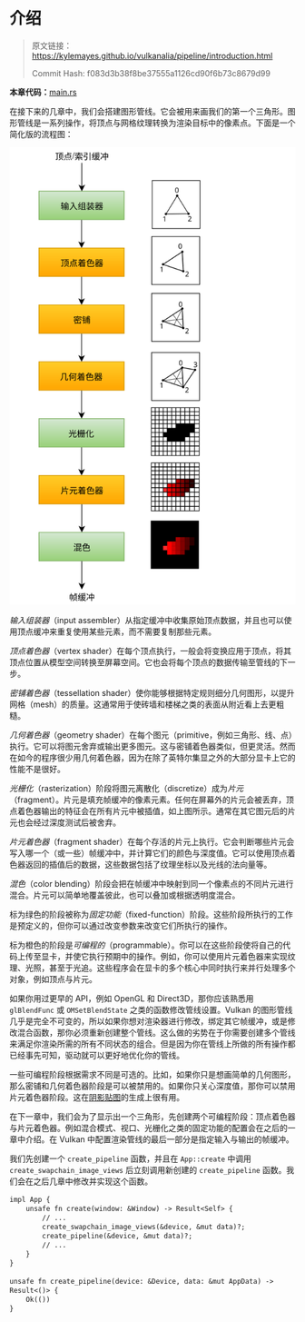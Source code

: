 # 介绍

> 原文链接：<https://kylemayes.github.io/vulkanalia/pipeline/introduction.html>
> 
> Commit Hash: f083d3b38f8be37555a1126cd90f6b73c8679d99

**本章代码：**[main.rs](https://github.com/KyleMayes/vulkanalia/tree/master/tutorial/src/08_graphics_pipeline.rs)

在接下来的几章中，我们会搭建图形管线。它会被用来画我们的第一个三角形。图形管线是一系列操作，将顶点与网格纹理转换为渲染目标中的像素点。下面是一个简化版的流程图：

![](../images/vulkan_simplified_pipeline.svg)

*输入组装器*（input assembler）从指定缓冲中收集原始顶点数据，并且也可以使用顶点缓冲来重复使用某些元素，而不需要复制那些元素。

*顶点着色器*（vertex shader）在每个顶点执行，一般会将变换应用于顶点，将其顶点位置从模型空间转换至屏幕空间。它也会将每个顶点的数据传输至管线的下一步。

*密铺着色器*（tessellation shader）使你能够根据特定规则细分几何图形，以提升网格（mesh）的质量。这通常用于使砖墙和楼梯之类的表面从附近看上去更粗糙。

*几何着色器*（geometry shader）在每个图元（primitive，例如三角形、线、点）执行。它可以将图元舍弃或输出更多图元。这与密铺着色器类似，但更灵活。然而在如今的程序很少用几何着色器，因为在除了英特尔集显之外的大部分显卡上它的性能不是很好。

*光栅化*（rasterization）阶段将图元离散化（discretize）成为*片元*（fragment）。片元是填充帧缓冲的像素元素。任何在屏幕外的片元会被丢弃，顶点着色器输出的特征会在所有片元中被插值，如上图所示。通常在其它图元后的片元也会经过深度测试后被舍弃。

*片元着色器*（fragment shader）在每个存活的片元上执行。它会判断哪些片元会写入哪一个（或一些）帧缓冲中，并计算它们的颜色与深度值。它可以使用顶点着色器返回的插值后的数据，这些数据包括了纹理坐标以及光线的法向量等。

*混色*（color blending）阶段会把在帧缓冲中映射到同一个像素点的不同片元进行混合。片元可以简单地覆盖彼此，也可以叠加或根据透明度混合。

标为绿色的阶段被称为*固定功能*（fixed-function）阶段。这些阶段所执行的工作是预定义的，但你可以通过改变参数来改变它们所执行的操作。

标为橙色的阶段是*可编程的*（programmable）。你可以在这些阶段使将自己的代码上传至显卡，并使它执行预期中的操作。例如，你可以使用片元着色器来实现纹理、光照，甚至于光追。这些程序会在显卡的多个核心中同时执行来并行处理多个对象，例如顶点与片元。

如果你用过更早的 API，例如 OpenGL 和 Direct3D，那你应该熟悉用 `glBlendFunc` 或 `OMSetBlendState` 之类的函数修改管线设置。Vulkan 的图形管线几乎是完全不可变的，所以如果你想对渲染器进行修改，绑定其它帧缓冲，或是修改混合函数，那你必须重新创建整个管线。这么做的劣势在于你需要创建多个管线来满足你渲染所需的所有不同状态的组合。但是因为你在管线上所做的所有操作都已经事先可知，驱动就可以更好地优化你的管线。

一些可编程阶段根据需求不同是可选的。比如，如果你只是想画简单的几何图形，那么密铺和几何着色器阶段是可以被禁用的。如果你只关心深度值，那你可以禁用片元着色器阶段。这在[阴影贴图](https://en.wikipedia.org/wiki/Shadow_mapping)的生成上很有用。

在下一章中，我们会为了显示出一个三角形，先创建两个可编程阶段：顶点着色器与片元着色器。例如混合模式、视口、光栅化之类的固定功能的配置会在之后的一章中介绍。在 Vulkan 中配置渲染管线的最后一部分是指定输入与输出的帧缓冲。

我们先创建一个 `create_pipeline` 函数，并且在 `App::create` 中调用 `create_swapchain_image_views` 后立刻调用新创建的 `create_pipeline` 函数。我们会在之后几章中修改并实现这个函数。

```rust,noplaypen
impl App {
    unsafe fn create(window: &Window) -> Result<Self> {
        // ...
        create_swapchain_image_views(&device, &mut data)?;
        create_pipeline(&device, &mut data)?;
        // ...
    }
}

unsafe fn create_pipeline(device: &Device, data: &mut AppData) -> Result<()> {
    Ok(())
}
```
